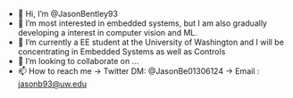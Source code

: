 - 👋 Hi, I’m @JasonBentley93
- 👀 I’m most interested in embedded systems, but I am also gradually developing a interest in computer vision and ML.
- 🌱 I’m currently a EE student at the University of Washington and I will be concentrating in Embedded Systems as well as Controls
- 💞️ I’m looking to collaborate on ...
- 📫 How to reach me -> Twitter DM: @JasonBe01306124
                     -> Email     : jasonb93@uw.edu

<!---
JasonBentley93/JasonBentley93 is a ✨ special ✨ repository because its `README.md` (this file) appears on your GitHub profile.
You can click the Preview link to take a look at your changes.
--->
